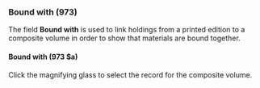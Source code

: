 ### Bound with (973)   

The field **Bound with** is used to link holdings from a printed edition to a composite volume in order to show that materials are bound together.


#### Bound with (973 $a)  

Click the magnifying glass to select the record for the composite volume.  
